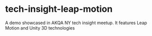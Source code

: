 tech-insight-leap-motion
========================

A demo showcased in AKQA NY tech insight meetup. It features Leap Motion and Unity 3D technologies
